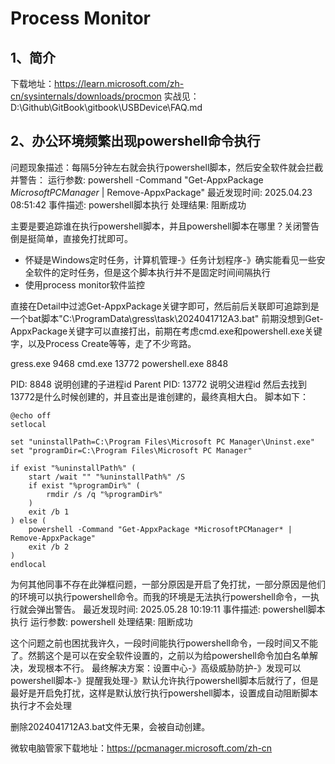 # Process Monitor

## 1、简介
下载地址：https://learn.microsoft.com/zh-cn/sysinternals/downloads/procmon
实战见：D:\Github\GitBook\gitbook\USBDevice\FAQ.md

## 2、办公环境频繁出现powershell命令执行
问题现象描述：每隔5分钟左右就会执行powershell脚本，然后安全软件就会拦截并警告：
运行参数: powershell  -Command "Get-AppxPackage *MicrosoftPCManager* | Remove-AppxPackage"
最近发现时间: 2025.04.23 08:51:42
事件描述: powershell脚本执行
处理结果: 阻断成功

主要是要追踪谁在执行powershell脚本，并且powershell脚本在哪里？关闭警告倒是挺简单，直接免打扰即可。

- 怀疑是Windows定时任务，计算机管理-》任务计划程序-》确实能看见一些安全软件的定时任务，但是这个脚本执行并不是固定时间间隔执行
- 使用process monitor软件监控

直接在Detail中过滤Get-AppxPackage关键字即可，然后前后关联即可追踪到是一个bat脚本"C:\ProgramData\gress\task\2024041712A3.bat"
前期没想到Get-AppxPackage关键字可以直接打出，前期在考虑cmd.exe和powershell.exe关键字，以及Process Create等等，走了不少弯路。

gress.exe 9468
cmd.exe 13772
powershell.exe 8848

PID: 8848 说明创建的子进程id
Parent PID: 13772 说明父进程id
然后去找到13772是什么时候创建的，并且查出是谁创建的，最终真相大白。
脚本如下：
```
@echo off
setlocal

set "uninstallPath=C:\Program Files\Microsoft PC Manager\Uninst.exe"
set "programDir=C:\Program Files\Microsoft PC Manager"

if exist "%uninstallPath%" (
    start /wait "" "%uninstallPath%" /S
    if exist "%programDir%" (
        rmdir /s /q "%programDir%"
    )
	exit /b 1
) else (
    powershell -Command "Get-AppxPackage *MicrosoftPCManager* | Remove-AppxPackage"
	exit /b 2
)
endlocal
```

为何其他同事不存在此弹框问题，一部分原因是开启了免打扰，一部分原因是他们的环境可以执行powershell命令。而我的环境是无法执行powershell命令，一执行就会弹出警告。
最近发现时间: 2025.05.28 10:19:11
事件描述: powershell脚本执行
运行参数: powershell
处理结果: 阻断成功

这个问题之前也困扰我许久，一段时间能执行powershell命令，一段时间又不能了。然鹅这个是可以在安全软件设置的，之前以为给powershell命令加白名单解决，发现根本不行。
最终解决方案：设置中心-》高级威胁防护-》发现可以powershell脚本-》提醒我处理-》默认允许执行powershell脚本后就行了，但是最好是开启免打扰，这样是默认放行执行powershell脚本，设置成自动阻断脚本执行才不会处理

删除2024041712A3.bat文件无果，会被自动创建。

微软电脑管家下载地址：https://pcmanager.microsoft.com/zh-cn